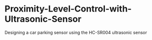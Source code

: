 # Proximity-Level-Control-with-Ultrasonic-Sensor
 Designing a car parking sensor using the HC-SR004 ultrasonic sensor
